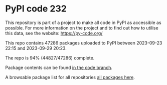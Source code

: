 # PyPI code 232

This repository is part of a project to make all code in PyPI as accessible as possible. For more information 
on the project and to find out how to utilise this data, see the website: https://py-code.org/

This repo contains 47286 packages uploaded to PyPI between 
2023-09-23 22:15 and 2023-09-29 20:23.

The repo is 94% (44827/47286) complete.

Package contents can be found [in the code branch](https://github.com/pypi-data/pypi-mirror-232/tree/code/packages).

A browsable package list for all repositories [all packages here](https://py-code.org/repositories/pypi-mirror-232).


